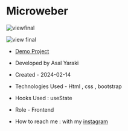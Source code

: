 # Microweber

![viewfinal](https://user-images.githubusercontent.com/109727844/204102879-086fee63-9bda-43b2-a1aa-49879c3f2d39.jpg)

![view final](https://user-images.githubusercontent.com/109727844/204102930-fac80657-4d16-4816-b476-a88e984abefe.jpg)

- [Demo Project](https://pouria-farahani-developer.github.io/Accordion-Menu-By-React/)

- Developed by Asal Yaraki

- Created - 2024-02-14

- Technologies Used - Html , css , bootstrap

- Hooks Used : useState 

- Role - Frontend

- How to reach me : with my [instagram]("https://www.instagram.com/asal_yaraki_web?igsh=MXJl3ZQ==)
